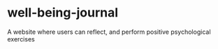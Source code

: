 # well-being-journal
A website where users can reflect, and perform positive psychological exercises
